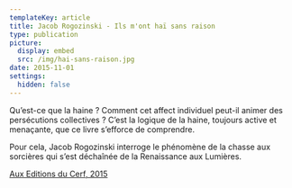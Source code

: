 ```yaml
---
templateKey: article
title: Jacob Rogozinski - Ils m'ont haï sans raison
type: publication
picture:
  display: embed
  src: /img/hai-sans-raison.jpg
date: 2015-11-01
settings:
  hidden: false
---
```

Qu’est-ce que la haine ? Comment cet affect individuel peut-il animer des persécutions collectives ? C’est la logique de la haine, toujours active et menaçante, que ce livre s’efforce de comprendre. 

Pour cela, Jacob Rogozinski interroge le phénomène de la chasse aux sorcières qui s’est déchaînée de la Renaissance aux Lumières.

[Aux Editions du Cerf, 2015](http://www.editionsducerf.fr/librairie/livre/17458/ils-m-ont-hai-sans-raison)